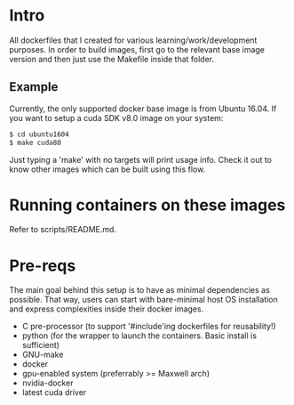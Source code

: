 # Intro
All dockerfiles that I created for various learning/work/development purposes.
In order to build images, first go to the relevant base image version and then
just use the Makefile inside that folder.

## Example
Currently, the only supported docker base image is from Ubuntu 16.04. If you
want to setup a cuda SDK v8.0 image on your system:
```bash
$ cd ubuntu1604
$ make cuda80
```
Just typing a 'make' with no targets will print usage info. Check it out to know
other images which can be built using this flow.

# Running containers on these images
Refer to scripts/README.md.

# Pre-reqs
The main goal behind this setup is to have as minimal dependencies as possible.
That way, users can start with bare-minimal host OS installation and express
complexities inside their docker images.
* C pre-processor (to support '#include'ing dockerfiles for reusability!)
* python (for the wrapper to launch the containers. Basic install is sufficient)
* GNU-make
* docker
* gpu-enabled system (preferrably >= Maxwell arch)
* nvidia-docker
* latest cuda driver

